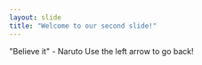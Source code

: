 ```yaml
---
layout: slide
title: "Welcome to our second slide!"
---
```

"Believe it" - Naruto
Use the left arrow to go back!
